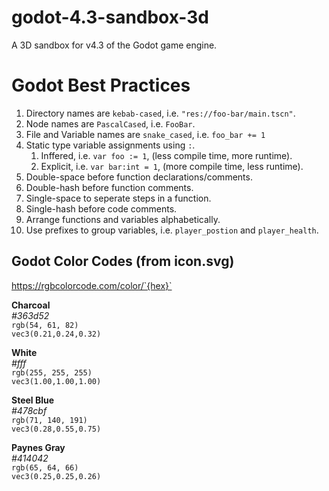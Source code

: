 # godot-4.3-sandbox-3d
A 3D sandbox for v4.3 of the Godot game engine.

# Godot Best Practices
1. Directory names are `kebab-cased`, i.e. `"res://foo-bar/main.tscn"`.
1. Node names are `PascalCased`, i.e. `FooBar`.
1. File and Variable names are `snake_cased`, i.e. `foo_bar += 1`
1. Static type variable assignments using `:`.
	1. Inffered, i.e. `var foo := 1`, (less compile time, more runtime).
	1. Explicit, i.e. `var bar:int = 1`, (more compile time, less runtime).
1. Double-space before function declarations/comments.
1. Double-hash before function comments.
1. Single-space to seperate steps in a function.
1. Single-hash before code comments.
1. Arrange functions and variables alphabetically.
1. Use prefixes to group variables, i.e. `player_postion` and `player_health`.

## Godot Color Codes (from icon.svg)
https://rgbcolorcode.com/color/`{hex}`

**Charcoal** </br>
*#363d52* </br>
`rgb(54, 61, 82)` </br>
`vec3(0.21,0.24,0.32)` </br>

**White** </br>
*#fff* </br>
`rgb(255, 255, 255)` </br>
`vec3(1.00,1.00,1.00)` </br>

**Steel Blue** </br>
*#478cbf* </br>
`rgb(71, 140, 191)` </br>
`vec3(0.28,0.55,0.75)` </br>

**Paynes Gray** </br>
*#414042* </br>
`rgb(65, 64, 66)` </br>
`vec3(0.25,0.25,0.26)` </br>
